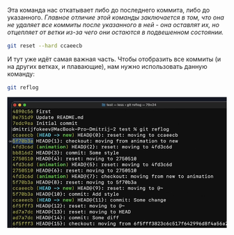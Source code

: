 
Эта команда нас откатывает либо до последнего коммита, либо до указанного. 
*Главное отличие этой команды заключается в том, что она не удаляет все коммиты после указанного в ней - она оставлят их, но отцепляет от ветки из-за чего они остаются в подвешенном состоянии.*

```bash
git reset --hard ccaeecb
```

И тут уже идёт самая важная часть. Чтобы отобразить все коммиты (и на других ветках, и плавающие), нам нужно использовать данную команду:

```bash
git reflog
```
![](_png/Pasted%20image%2020221031191053.png)